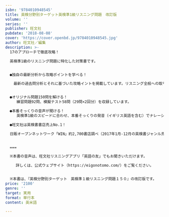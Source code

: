```yaml
---
isbn: '9784010948545'
title: 英検分野別ターゲット英検準1級リスニング問題　改訂版
volume: ''
series: ''
publisher: 旺文社
pubdate: '2018-08-08'
cover: 'https://cover.openbd.jp/9784010948545.jpg'
author: 旺文社／編集
description: >-
  17のアプローチで徹底攻略！

  英検準1級のリスニング問題に特化した対策書です。


  ●独自の最新分析から攻略ポイントを学べる！

  　最新の過去問分析とそれに基づいた攻略イントを掲載しています。リスニング全般への取り組みにくわえて、パートごとに異なるアプローチを問題パターン別に習得できます。


  ●オリジナル問題150問を解ける！
     練習問題92問、模擬テスト58問（29問×2回分）を収録しています。

  ●本番そっくりの音声が聞ける！
     英検準1級のスピードに合わせ、本番そっくりの発音（イギリス英語を含む）でナレーションが読まれています。付属のCDでもスマホでも音声を聞くことができます。

  ●旺文社は英検書書店売上No.1！

  日販オープンネットワーク「WIN」約2,700書店調べ（2017年1月-12月の英検書ジャンル売上部数より）


  ===

  ※本書の音声は、旺文社リスニングアプリ「英語の友」でもお聞きいただけます。

  　 詳しくは、公式ウェブサイト（https://eigonotomo.com/）をご覧ください。


  ※本書は、『英検分野別ターゲット　英検準１級リスニング問題１５０』の改訂版です。
price: '2100'
genre: ''
target: 実用
format: 単行本
content: 英米語

---
```

